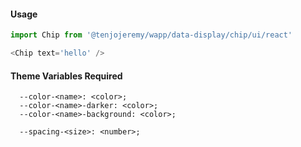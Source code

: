 #### Usage

```js
import Chip from '@tenjojeremy/wapp/data-display/chip/ui/react'
```

```js
<Chip text='hello' />
```

#### Theme Variables Required

```
  --color-<name>: <color>;
  --color-<name>-darker: <color>;
  --color-<name>-background: <color>;

  --spacing-<size>: <number>;
```
